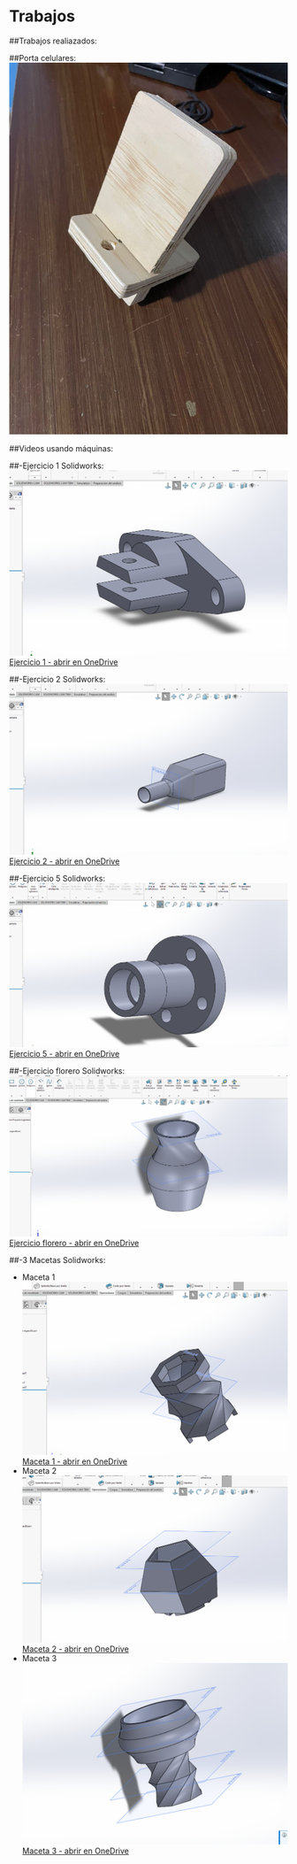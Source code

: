 # Trabajos

##Trabajos realiazados:

##Porta celulares:
![portacelular](recursos/portacelular.jpeg "Portacelular")

##Videos usando máquinas:

##-Ejercicio 1 Solidworks:
![ejercicio1](recursos/Ejercicio%201.png "Ejercicio 1")
[Ejercicio 1 - abrir en OneDrive](https://iberopuebla-my.sharepoint.com/:u:/g/personal/204655_iberopuebla_mx/EWBl4jHbz4RNgMxER6b9eNQBFEurDA7G5h2rM6zumm4rmw?e=jkDMes "Abrir")

##-Ejercicio 2 Solidworks:
![ejercicio2](recursos/Ejercicio%202.png "Ejercicio 2")
[Ejercicio 2 - abrir en OneDrive](https://iberopuebla-my.sharepoint.com/:u:/g/personal/204655_iberopuebla_mx/Ed8jhqfGd9hKiqUrl-jKElcB8v24usvNBnWIsZc72p19lQ?e=3hKL4Q "Abrir")

##-Ejercicio 5 Solidworks:
![ejercicio5](recursos/Ejercicio%205.png "Ejercicio 5")
[Ejercicio 5 - abrir en OneDrive](https://iberopuebla-my.sharepoint.com/:u:/g/personal/204655_iberopuebla_mx/EdaDr198lUpBtvit8yMKs0gBoobjIiSexnizYv53iuPW3Q?e=IneyAa "Abrir")

##-Ejercicio florero Solidworks:
![ejercicioflores](recursos/Ejercicio%20florero.png "Ejercicio florero")
[Ejercicio florero - abrir en OneDrive](https://iberopuebla-my.sharepoint.com/:u:/g/personal/204655_iberopuebla_mx/EVYk4CmO-Q5Jj1Pv7fRBnNkB0_ryyG8IQQ1R-w_VbFL9GA?e=spguOh "Abrir")

##-3 Macetas Solidworks:
- Maceta 1
![ejerciciomaceta1](recursos/maceta1.png "Ejercicio maceta 1")
[Maceta 1 - abrir en OneDrive](https://iberopuebla-my.sharepoint.com/:u:/g/personal/204655_iberopuebla_mx/EeM6-dyUBuJJpL_5Y8nArjcBuS9ZAmYz12bVy_Ac0i2H0g?e=Ny56Tc "Abrir")
- Maceta 2
![ejerciciomaceta2](recursos/maceta2.png "Ejercicio maceta 2")
[Maceta 2 - abrir en OneDrive](https://iberopuebla-my.sharepoint.com/:u:/g/personal/204655_iberopuebla_mx/EZHI_jAu4SNIm3_IH5WUaigBzMwYuvfIDhGa7sHq-PDPOA?e=sxV5kg "Abrir")
- Maceta 3
![ejerciciomaceta3](recursos/maceta3.png "Ejercicio maceta 3")
[Maceta 3 - abrir en OneDrive](https://iberopuebla-my.sharepoint.com/:u:/g/personal/204655_iberopuebla_mx/EQF4h_CIcT9IpUT4zJFWjZABkaXDQdP8xBnC9MlXkx-Oxw?e=uqa5Fp "Abrir")

